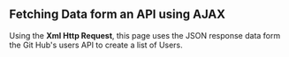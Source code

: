 ## Fetching Data form an API using AJAX
Using the **Xml Http Request**, this page uses the JSON response data form the Git Hub's users API to create a list of Users.